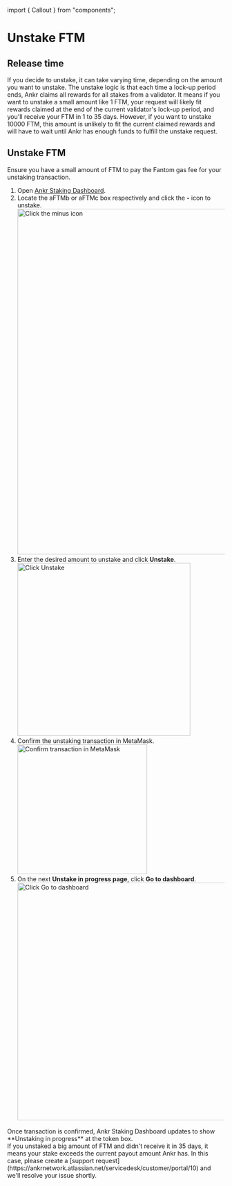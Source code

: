 import { Callout } from "components";

# Unstake FTM

## Release time
If you decide to unstake, it can take varying time, depending on the amount you want to unstake.
The unstake logic is that each time a lock-up period ends, Ankr claims all rewards for all stakes from a validator. 
It means if you want to unstake a small amount like 1 FTM, your request will likely fit rewards claimed at the end of the current validator's lock-up period, and you'll receive your FTM in 1 to 35 days. 
However, if you want to unstake 10000 FTM, this amount is unlikely to fit the current claimed rewards and will have to wait until Ankr has enough funds to fulfill the unstake request. 

## Unstake FTM
<Callout type="info">
Ensure you have a small amount of FTM to pay the Fantom gas fee for your unstaking transaction.
</Callout>

1. Open [Ankr Staking Dashboard](https://www.ankr.com/staking/dashboard/). 
2. Locate the aFTMb or aFTMc box respectively and click the **-** icon to unstake.
   <img src="/docs/staking/liquid-staking/ftm/click-minus-icon.jpg" alt="Click the minus icon" class="responsive-pic" width="800" />
3. Enter the desired amount to unstake and click **Unstake**.
   <img src="/docs/staking/liquid-staking/ftm/enter-amount-click-unstake.jpg" alt="Click Unstake" class="responsive-pic" width="400" />
6. Confirm the unstaking transaction in MetaMask.
   <img src="/docs/staking/liquid-staking/ftm/confirm-unstaking-transaction.jpg" alt="Confirm transaction in MetaMask" class="responsive-pic" width="300" />
7. On the next **Unstake in progress page**, click **Go to dashboard**.
   <img src="/docs/staking/liquid-staking/ftm/unstake-in-progress-go-to-dashboard.jpg" alt="Click Go to dashboard" class="responsive-pic" width="550" />

<Callout type="success">
Once transaction is confirmed, Ankr Staking Dashboard updates to show **Unstaking in progress** at the token box.<br/>
If you unstaked a big amount of FTM and didn't receive it in 35 days, it means your stake exceeds the current payout amount Ankr has.
In this case, please create a [support request](https://ankrnetwork.atlassian.net/servicedesk/customer/portal/10) and we'll resolve your issue shortly.
</Callout>
